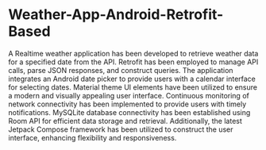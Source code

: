 # Weather-App-Android-Retrofit-Based
A Realtime weather application has been developed to retrieve weather data for a specified date from the API. Retrofit has been employed to manage API calls, parse JSON responses, and construct queries. The application integrates an Android date picker to provide users with a calendar interface for selecting dates. Material theme UI elements have been utilized to ensure a modern and visually appealing user interface. Continuous monitoring of network connectivity has been implemented to provide users with timely notifications. MySQLite database connectivity has been established using Room API for efficient data storage and retrieval. Additionally, the latest Jetpack Compose framework has been utilized to construct the user interface, enhancing flexibility and responsiveness.
